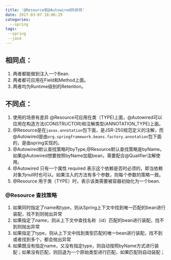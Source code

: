 ```yaml
---
title: '@Resource和@Autowired的异同'
date: 2017-03-07 18:06:29
categories:
  --spring
tags:
 --spring
 --java
---
```


## 相同点：
1. 两者都能做到注入一个Bean.
2. 两者都可应用在Field和Method上面。
3. 两者均为Runtime级别的Retention。

## 不同点：
1. 使用的场景有差异 @Resource可应用在类（TYPE)上面，@Autowired可以应用在构造方法(CONSTRUCTOR)和注解类型(ANNOTATION_TYPE)上面。
2. @Resource是在```javax.annotation```包下面，是JSR-250规范定义的注解，而@Autowired是由```org.springframework.beans.factory.annotation```包下面的，是由spring实现的。
3. @Autowired默认查找策略时byType,@Resource默认查找策略是byName。如果@Autowired想要按照byName加载bean，需要配合@Qualifier注解使用。
4. @Autowired 只有一个属性 required 表示这个依赖是否时必须的，即当依赖对象为null时也可以。如果注入的方法有多个参数，则每个参数的策略一致。
5. @Resource 用于类（TYPE）时，表示该类需要被容器初始化为一个bean.


### @Resource 查找策略
1. 如果同时指定了name和type，则从Spring上下文中找到唯一匹配的bean进行装配，找不到则抛出异常
2. 如果指定了name，则从上下文中查找名称（id）匹配的bean进行装配，找不到则抛出异常
3. 如果指定了type，则从上下文中找到类型匹配的唯一bean进行装配，找不到或者找到多个，都会抛出异常
4. 如果既没有指定name，又没有指定type，则自动按照byName方式进行装配；如果没有匹配，则回退为一个原始类型进行匹配，如果匹配则自动装配；
